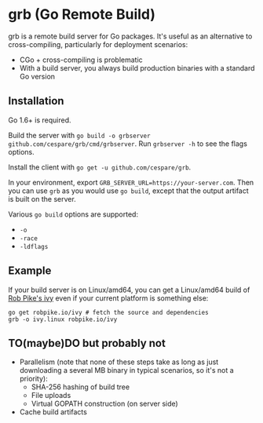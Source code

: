 # grb (Go Remote Build)

grb is a remote build server for Go packages. It's useful as an alternative to cross-compiling, particularly
for deployment scenarios:

* CGo + cross-compiling is problematic
* With a build server, you always build production binaries with a standard Go version

## Installation

Go 1.6+ is required.

Build the server with `go build -o grbserver github.com/cespare/grb/cmd/grbserver`. Run `grbserver -h` to see
the flags options.

Install the client with `go get -u github.com/cespare/grb`.

In your environment, export `GRB_SERVER_URL=https://your-server.com`.
Then you can use `grb` as you would use `go build`, except that the output artifact is built on the server.

Various `go build` options are supported:

* `-o`
* `-race`
* `-ldflags`

## Example

If your build server is on Linux/amd64, you can get a Linux/amd64 build of [Rob Pike's
ivy](http://godoc.org/robpike.io/ivy) even if your current platform is something else:

```
go get robpike.io/ivy # fetch the source and dependencies
grb -o ivy.linux robpike.io/ivy
```

## TO(maybe)DO but probably not

* Parallelism (note that none of these steps take as long as just downloading a several MB binary in typical
  scenarios, so it's not a priority):
  * SHA-256 hashing of build tree
  * File uploads
  * Virtual GOPATH construction (on server side)
* Cache build artifacts
